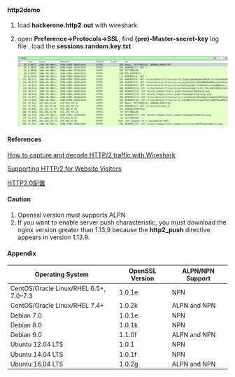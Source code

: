 #### http2demo

1. load **hackerone.http2.out** with wireshark

2. open **Preference->Protocols->SSL**, find **(pre)-Master-secret-key** log file , load the **sessions.random.key.txt**

   ![image-20190210211349249](./http2demo/images/http2demo.png)

#### References

[How to capture and decode HTTP/2 traffic with Wireshark](https://vanwilgenburg.wordpress.com/2015/11/22/how-to-capture-and-decode-http2-traffic-with-wireshark/)

[Supporting HTTP/2 for Website Visitors](https://www.nginx.com/blog/supporting-http2-google-chrome-users/)

[HTTP2.0配置](https://eggggger.xyz/2016/10/16/HTTP2/)

#### Caution

1. Openssl version must supports ALPN
2. If you want to enable server push characteristic, you must download the nginx version greater than 1.13.9 because the **http2_push** directive appears in version 1.13.9.

#### Appendix

| Operating System                       | OpenSSL Version | ALPN/NPN Support |
| -------------------------------------- | --------------- | ---------------- |
| CentOS/Oracle Linux/RHEL 6.5+, 7.0–7.3 | 1.0.1e          | NPN              |
| CentOS/Oracle Linux/RHEL 7.4+          | 1.0.2k          | ALPN and NPN     |
| Debian 7.0                             | 1.0.1e          | NPN              |
| Debian 8.0                             | 1.0.1k          | NPN              |
| Debian 9.0                             | 1.1.0f          | ALPN and NPN     |
| Ubuntu 12.04 LTS                       | 1.0.1           | NPN              |
| Ubuntu 14.04 LTS                       | 1.0.1f          | NPN              |
| Ubuntu 16.04 LTS                       | 1.0.2g          | ALPN and NPN     |

